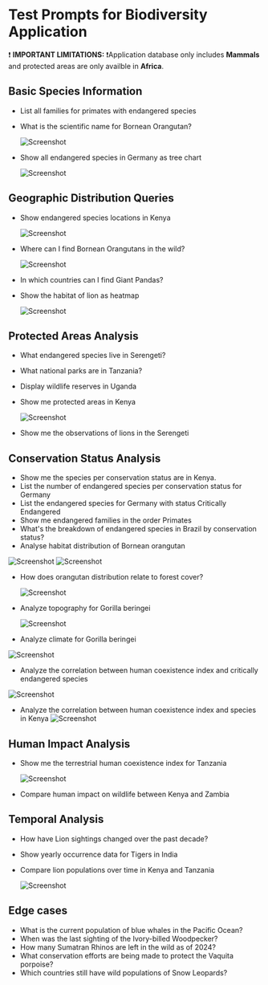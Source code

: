 # Test Prompts for Biodiversity Application

❗ **IMPORTANT LIMITATIONS:** ❗Application database only includes **Mammals** and protected areas are only availble in **Africa**.

## Basic Species Information
- List all families for primates with endangered species
- What is the scientific name for Bornean Orangutan?

  ![Screenshot](screenshots/screenshot_1_1.png)

- Show all endangered species in Germany as tree chart

  ![Screenshot](screenshots/screenshot_1_2.png)


## Geographic Distribution Queries
- Show endangered species locations in Kenya

  ![Screenshot](screenshots/screenshot_1_4.png)

- Where can I find Bornean Orangutans in the wild?

  ![Screenshot](screenshots/screenshot_1.png)

- In which countries can I find Giant Pandas?
- Show the habitat of lion as heatmap

  ![Screenshot](screenshots/screenshot_3.png)

## Protected Areas Analysis
- What endangered species live in Serengeti?
- What national parks are in Tanzania?
- Display wildlife reserves in Uganda
- Show me protected areas in Kenya

  ![Screenshot](screenshots/screenshot_4.png)
- Show me the observations of lions in the Serengeti

## Conservation Status Analysis
- Show me the species per conservation status are in Kenya.
- List the number of endangered species per conservation status for Germany
- List the endangered species for Germany with status Critically Endangered
- Show me endangered families in the order Primates
- What's the breakdown of  endangered species in Brazil by conservation status?
- Analyse habitat  distribution of Bornean orangutan

 ![Screenshot](screenshots/screenshot_8_1.png)
 ![Screenshot](screenshots/screenshot_8_2.png)

- How does orangutan distribution relate to forest cover?

  ![Screenshot](screenshots/screenshot_8_3.png)

- Analyze topography for Gorilla beringei

  ![Screenshot](screenshots/screenshot_8_4.png)

- Analyze climate for Gorilla beringei

 ![Screenshot](screenshots/screenshot_8_5.png)

- Analyze the correlation between human coexistence index and critically endangered species

 ![Screenshot](screenshots/screenshot_8_6.png)

- Analyze the correlation between human coexistence index  and species in Kenya
 ![Screenshot](screenshots/screenshot_8_7.png)


## Human Impact Analysis
- Show me the terrestrial human coexistence index for Tanzania

  ![Screenshot](screenshots/screenshot_5.png)

- Compare human impact on wildlife between Kenya and Zambia

## Temporal Analysis
- How have Lion sightings changed over the past decade?
- Show yearly occurrence data for Tigers in India
- Compare lion populations over time in Kenya and Tanzania

  ![Screenshot](screenshots/screenshot_6.png)


## Edge cases
- What is the current population of blue whales in the Pacific Ocean?
- When was the last sighting of the Ivory-billed Woodpecker?
- How many Sumatran Rhinos are left in the wild as of 2024?
- What conservation efforts are being made to protect the Vaquita porpoise?
- Which countries still have wild populations of Snow Leopards?

